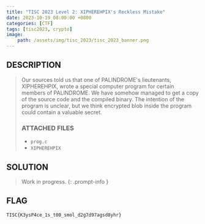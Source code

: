 ```yaml
---
title: "TISC 2023 Level 2: XIPHEREHPIX's Reckless Mistake"
date: 2023-10-19 08:00:00 +0800
categories: [CTF]
tags: [tisc2023, crypto]
image:
    path: /assets/img/tisc_2023/tisc_2023_banner.png
---
```

## DESCRIPTION
>Our sources told us that one of PALINDROME's lieutenants, XIPHEREHPIX, wrote a special computer program for certain members of PALINDROME. We have somehow managed to get a copy of the source code and the compiled binary. The intention of the program is unclear, but we think encrypted blob inside the program could contain a valuable secret.
>
>### ATTACHED FILES
>- `prog.c`
>- `XIPHEREHPIX`

## SOLUTION

> Work in progress.
{: .prompt-info }

## FLAG
`TISC{K3ysP4ce_1s_t00_smol_d2g7d97agsd8yhr}`